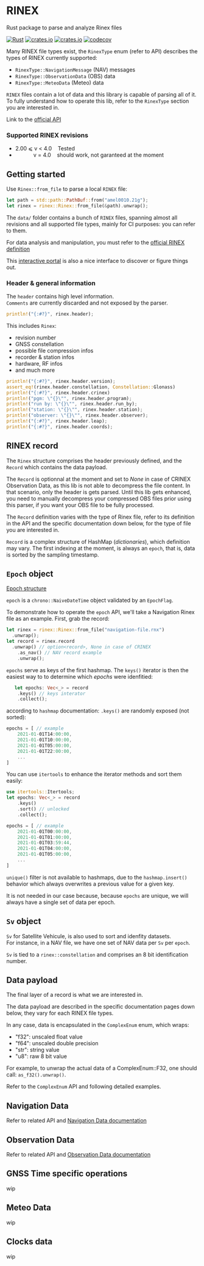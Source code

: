# RINEX 
Rust package to parse and analyze Rinex files

[![Rust](https://github.com/gwbres/rinex/actions/workflows/rust.yml/badge.svg)](https://github.com/gwbres/rinex/actions/workflows/rust.yml)
[![crates.io](https://img.shields.io/crates/v/rinex.svg)](https://crates.io/crates/rinex)
[![crates.io](https://img.shields.io/crates/d/rinex.svg)](https://crates.io/crates/rinex)
[![codecov](https://codecov.io/gh/gwbres/rinex/branch/main/graph/badge.svg)](https://codecov.io/gh/gwbres/rinex)

Many RINEX file types exist, 
the `RinexType` enum (refer to API) 
describes the types of RINEX currently supported:

* `RinexType::NavigationMessage` (NAV) messages
* `RinexType::ObservationData` (OBS) data
* `RinexType::MeteoData` (Meteo) data

`RINEX` files contain a lot of data and this library is capable of parsing all of it.   
To fully understand how to operate this lib, refer to the `RinexType` section you are interested in.

Link to the [official API](https://docs.rs/rinex/latest/rinex/index.html)

### Supported RINEX revisions

* 2.00 ⩽ v < 4.0    Tested 
*             v = 4.0    should work, not garanteed at the moment

## Getting started 

Use ``Rinex::from_file`` to parse a local `RINEX` file:

```rust
let path = std::path::PathBuf::from("amel0010.21g");
let rinex = rinex::Rinex::from_file(&path).unwrap();
```

The `data/` folder contains a bunch of `RINEX` files, spanning almost all revisions
and all supported file types, mainly
for CI purposes: you can refer to them.

For data analysis and manipulation, you must refer to the
[official RINEX definition](https://files.igs.org/pub/data/format/)

This [interactive portal](https://gage.upc.edu/gFD/) 
is also a nice interface to
discover or figure things out. 

### Header & general information

The `header` contains high level information.   
`Comments` are currently discarded and not exposed by the parser.   

```rust
println!("{:#?}", rinex.header);
```

This includes `Rinex`:
* revision number
* GNSS constellation
* possible file compression infos
* recorder & station infos
* hardware, RF infos
* and much more

```rust
println!("{:#?}", rinex.header.version);
assert_eq!(rinex.header.constellation, Constellation::Glonass)
println!("{:#?}", rinex.header.crinex)
println!("pgm: \"{}\"", rinex.header.program);
println!("run by: \"{}\"", rinex.header.run_by);
println!("station: \"{}\"", rinex.header.station);
println!("observer: \"{}\"", rinex.header.observer);
println!("{:#?}", rinex.header.leap);
println!("{:#?}", rinex.header.coords);
```

## RINEX record

The `Rinex` structure comprises the header previously defined,
and the `Record` which contains the data payload.

The `Record` is optionnal at the moment and 
set to _None_ in case of CRINEX Observation Data,
as this lib is not able to decompress the file content. 
In that scenario, only the header is gets parsed.
Until this lib gets enhanced, you need to manually decompress
your compressed OBS files prior using this parser, if you want
your OBS file to be fully processed.

The `Record` definition varies with the type of Rinex file,
refer to its definition in the API and the specific documentation down below,
for the type of file you are interested in.

`Record` is a complex structure of HashMap (_dictionaries_),
which definition may vary. The first indexing at the moment, is always an `epoch`,
that is, data is sorted by the sampling timestamp.

## `Epoch` object

[Epoch structure](https://docs.rs/rinex/latest/rinex/epoch/index.html)

`epoch` is a `chrono::NaiveDateTime` object validated by an
`EpochFlag`.

To demonstrate how to operate the `epoch` API, we'll take 
a Navigation Rinex file as an example. First, grab the record:

```rust
let rinex = rinex::Rinex::from_file("navigation-file.rnx")
  .unwrap();
let record = rinex.record
  .unwrap() // option<record>, None in case of CRINEX
    .as_nav() // NAV record example
    .unwrap();
```

`epochs` serve as keys of the first hashmap. 
The `keys()` iterator is then the easiest way to to determine
which _epochs_ were idenfitied:

```rust
   let epochs: Vec<_> = record
    .keys() // keys interator
    .collect();
```

according to `hashmap` documentation: `.keys()` are randomly exposed (not sorted):

```rust
epochs = [ // example
    2021-01-01T14:00:00,
    2021-01-01T10:00:00,
    2021-01-01T05:00:00,
    2021-01-01T22:00:00,
    ...
]
```

You can use `itertools` to enhance the iterator methods and sort them easily:

```rust
use itertools::Itertools;
let epochs: Vec<_> = record
    .keys()
    .sort() // unlocked
    .collect();

epochs = [ // example
    2021-01-01T00:00:00,
    2021-01-01T01:00:00,
    2021-01-01T03:59:44,
    2021-01-01T04:00:00,
    2021-01-01T05:00:00,
    ...
]
```

`unique()` filter is not available to hashmaps,
due to the `hashmap.insert()` behavior which always overwrites
a previous value for a given key.
 
It is not needed in our case because, because `epochs` are unique,
we will always have a single set of data per epoch.

## `Sv` object

`Sv` for Satellite Vehicule, is also 
used to sort and idenfity datasets.  
For instance, in a NAV file,
we have one set of NAV data per `Sv` per `epoch`.

`Sv` is tied to a `rinex::constellation` and comprises an 8 bit
identification number.

## Data payload

The final layer of a record is what we are interested in.

The data payload are described in the specific documentation pages down below,
they vary for each RINEX file types.

In any case, data is encapsulated in the `ComplexEnum` enum,
which wraps:

* "f32": unscaled float value
* "f64": unscaled double precision
* "str": string value
* "u8": raw 8 bit value

For example, to unwrap the actual data of a ComplexEnum::F32,
one should call: `as_f32().unwrap()`.

Refer to the `ComplexEnum` API and following detailed examples.

## Navigation Data

Refer to related API and
[Navigation Data documentation](https://github.com/gwbres/rinex/blob/main/doc/navigation.md)

## Observation Data

Refer to related API and
[Observation Data documentation](https://github.com/gwbres/rinex/blob/main/doc/observation.md)

## GNSS Time specific operations

wip

## Meteo Data

wip

## Clocks data

wip
